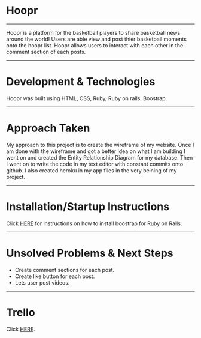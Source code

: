 
# **Hoopr**
---
Hoopr is a platform for the basketball players to share basketball news around the world! Users are able view and post thier basketball moments onto the hoopr list. Hoopr allows users to interact with each other in the comment section of each posts.

---
# Development & Technologies

Hoopr was built using HTML, CSS, Ruby, Ruby on rails, Boostrap.

---
# Approach Taken

My approach to this project is to create the wireframe of my website. Once I am done with the wireframe and got a better idea on what I am building I went on and created the Entity Relationship Diagram for my database. Then I went on to write the code in my text editor with constant commits onto github. I also created heroku in my app files in the very beining of my project.

---
# Installation/Startup Instructions

Click [HERE](https://github.com/twbs/bootstrap-rubygem) for instructions on how to install boostrap for Ruby on Rails.

---
# Unsolved Problems & Next Steps

- Create comment sections for each post.
- Create like button for each post.
- Lets user post videos.

---
# Trello

Click [HERE](https://trello.com/b/S7EtWptR/project-2). 